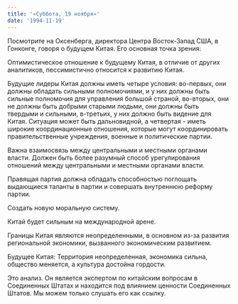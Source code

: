 ```yaml
---
title: '«Суббота, 19 ноября»'
date: '1994-11-19'
---
```


Посмотрите на Оксенберга, директора Центра Восток-Запад США, в Гонконге, говоря о будущем Китая. Его основная точка зрения:

Оптимистическое отношение к будущему Китая, в отличие от других аналитиков, пессимистично относится к развитию Китая.

Будущие лидеры Китая должны иметь четыре условия: во-первых, они должны обладать сильными полномочиями, и у них должны быть сильные полномочия для управления большой страной, во-вторых, они не должны быть добрыми старыми людьми, они должны быть твердыми и сильными, в-третьих, у них должно быть видение для Китая. Ситуация может быть дальновидной, а четвертая - иметь широкие координационные отношения, которые могут координировать правительственные учреждения, военные и политические партии.

Важна взаимосвязь между центральными и местными органами власти. Должен быть более разумный способ урегулирования отношений между центральными и местными органами власти.

Правящая партия должна обладать способностью поглощать выдающиеся таланты в партии и совершать внутреннюю реформу партии.

Создать новую моральную систему.

Китай будет сильным на международной арене.

Границы Китая являются неопределенными, в основном из-за развития региональной экономики, вызванного экономическим развитием.

Будущее Китая: Территория неопределенная, экономика сильна, общество меняется, а культура достойна гордости.

Это анализ. Он является экспертом по китайским вопросам в Соединенных Штатах и ​​находится под влиянием ценности Соединенных Штатов. Мы можем только слушать его как ссылку.

